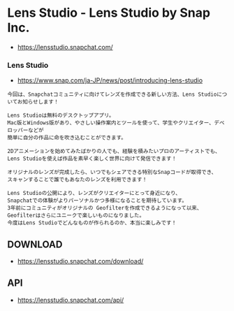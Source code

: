 # Lens Studio - Lens Studio by Snap Inc.
* https://lensstudio.snapchat.com/

### Lens Studio
* https://www.snap.com/ja-JP/news/post/introducing-lens-studio

~~~
今回は、Snapchatコミュニティに向けてレンズを作成できる新しい方法、Lens Studioについてお知らせします！

Lens Studioは無料のデスクトップアプリ。
Mac版とWindows版があり、やさしい操作案内とツールを使って、学生やクリエイター、デベロッパーなどが
簡単に自分の作品に命を吹き込むことができます。

2Dアニメーションを始めてみたばかりの人でも、経験を積みたいプロのアーティストでも、
Lens Studioを使えば作品を素早く楽しく世界に向けて発信できます！

オリジナルのレンズが完成したら、いつでもシェアできる特別なSnapコードが取得でき、
スキャンすることで誰でもあなたのレンズを利用できます！

Lens Studioの公開により、レンズがクリエイターにとって身近になり、
Snapchatでの体験がよりパーソナルかつ多様になることを期待しています。
3年前にコミュニティがオリジナルの Geofilterを作成できるようになって以来、 Geofilterはさらにユニークで楽しいものになりました。
今度はLens Studioでどんなものが作られるのか、本当に楽しみです！
~~~

## DOWNLOAD
* https://lensstudio.snapchat.com/download/

## API
* https://lensstudio.snapchat.com/api/
